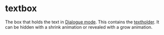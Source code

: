# textbox

The box that holds the text in [Dialogue mode](../Dialogue%20mode.md). This contains the [textholder](textholder.md). It can be hidden with a shrink animation or revealed with a grow animation.
